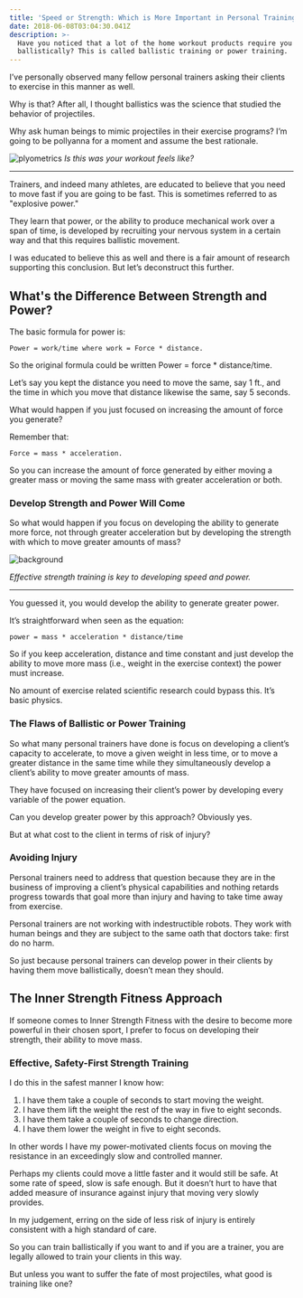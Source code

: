 ```yaml
---
title: 'Speed or Strength: Which is More Important in Personal Training?'
date: 2018-06-08T03:04:30.041Z
description: >-
  Have you noticed that a lot of the home workout products require you to move
  ballistically? This is called ballistic training or power training.
---
```

I’ve personally observed many fellow personal trainers asking their clients to exercise in this manner as well. 

Why is that? After all, I thought ballistics was the science that studied the behavior of projectiles. 

Why ask human beings to mimic projectiles in their exercise programs?  I’m going to be pollyanna for a moment and assume the best rationale.

![plyometrics](/img/plyometrics.png "plyomtetrics") _Is this was your workout feels like?_ <hr>

Trainers, and indeed many athletes, are educated to believe that you need to move fast if you are going to be fast. This is sometimes referred to as "explosive power."

They learn that power, or the ability to produce mechanical work over a span of time, is developed by recruiting your nervous system in a certain way and that this requires ballistic movement.

I was educated to believe this as well and there is a fair amount of research supporting this conclusion. But let’s deconstruct this further.

## What's the Difference Between Strength and Power?

The basic formula for power is: 

```
Power = work/time where work = Force * distance.  
```

So the original formula could be written Power = force * distance/time.  

Let’s say you kept the distance you need to move the same, say 1 ft., and the time in which you move that distance likewise the same, say 5 seconds.  

What would happen if you just focused on increasing the amount of force you generate?

Remember that: 

```
Force = mass * acceleration.  
```

So you can increase the amount of force generated by either moving a greater mass or moving the same mass with greater acceleration or both.  

### Develop Strength and Power Will Come

So what would happen if you focus on developing the ability to generate more force, not through greater acceleration but by developing the strength with which to move greater amounts of mass? 

![background](https://res.cloudinary.com/icecloud7/image/upload/w_650,q_auto,f_auto/v1563648911/weight-training-after-50_f2e0do.jpg)

 _Effective strength training is key to developing speed and power._<hr>

You guessed it, you would develop the ability to generate greater power.  

It’s straightforward when seen as the equation: 

```
power = mass * acceleration * distance/time
```

So if you keep acceleration, distance and time constant and just develop the ability to move more mass (i.e., weight in the exercise context) the power must increase. 

No amount of exercise related scientific research could bypass this. It’s basic physics.

### The Flaws of Ballistic or Power Training

So what many personal trainers have done is focus on developing a client’s capacity to accelerate, to move a given weight in less time, or to move a greater distance in the same time while they simultaneously develop a client’s ability to move greater amounts of mass.  

They have focused on increasing their client’s power by developing every variable of the power equation.  

Can you develop greater power by this approach? Obviously yes.  

But at what cost to the client in terms of risk of injury?

### Avoiding Injury

Personal trainers need to address that question because they are in the business of improving a client’s physical capabilities and nothing retards progress towards that goal more than injury and having to take time away from exercise. 

Personal trainers are not working with indestructible robots. They work with human beings and they are subject to the same oath that doctors take: first do no harm.  

So just because personal trainers can develop power in their clients by having them move ballistically, doesn’t mean they should.

## The Inner Strength Fitness Approach

If someone comes to Inner Strength Fitness with the desire to become more powerful in their chosen sport, I prefer to focus on developing their strength, their ability to move mass.  

### Effective, Safety-First Strength Training

I do this in the safest manner I know how:

1. I have them take a couple of seconds to start moving the weight.
2. I have them lift the weight the rest of the way in five to eight seconds.
3. I have them take a couple of seconds to change direction.
4. I have them lower the weight in five to eight seconds.

In other words I have my power-motivated clients focus on moving the resistance in an exceedingly slow and controlled manner. 

Perhaps my clients could move a little faster and it would still be safe. At some rate of speed, slow is safe enough.  But it doesn’t hurt to have that added measure of insurance against injury that moving very slowly provides.

In my judgement, erring on the side of less risk of injury is entirely consistent with a high standard of care. 

So you can train ballistically if you want to and if you are a trainer, you are legally allowed to train your clients in this way.  

But unless you want to suffer the fate of most projectiles, what good is training like one?
